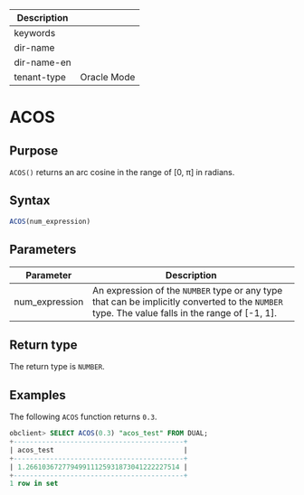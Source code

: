 | Description   |                 |
|---------------|-----------------|
| keywords      |                 |
| dir-name      |                 |
| dir-name-en   |                 |
| tenant-type   | Oracle Mode     |

# ACOS

## Purpose

`ACOS()` returns an arc cosine in the range of \[0, π\] in radians.

## Syntax

```sql
ACOS(num_expression)
```

## Parameters

| Parameter | Description |
|----------------|------------------------------------------------------|
| num_expression | An expression of the `NUMBER` type or any type that can be implicitly converted to the `NUMBER` type. The value falls in the range of \[-1, 1\].  |

## Return type

The return type is `NUMBER`.

## Examples

The following `ACOS` function returns `0.3`.

```sql
obclient> SELECT ACOS(0.3) "acos_test" FROM DUAL;
+------------------------------------------+
| acos_test                                |
+------------------------------------------+
| 1.26610367277949911125931873041222227514 |
+------------------------------------------+
1 row in set
```
